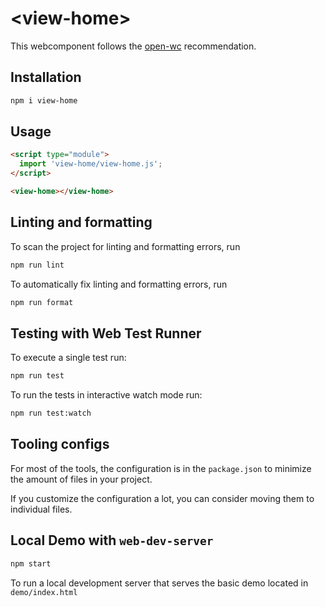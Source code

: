 # \<view-home>

This webcomponent follows the [open-wc](https://github.com/open-wc/open-wc) recommendation.

## Installation

```bash
npm i view-home
```

## Usage

```html
<script type="module">
  import 'view-home/view-home.js';
</script>

<view-home></view-home>
```

## Linting and formatting

To scan the project for linting and formatting errors, run

```bash
npm run lint
```

To automatically fix linting and formatting errors, run

```bash
npm run format
```

## Testing with Web Test Runner

To execute a single test run:

```bash
npm run test
```

To run the tests in interactive watch mode run:

```bash
npm run test:watch
```


## Tooling configs

For most of the tools, the configuration is in the `package.json` to minimize the amount of files in your project.

If you customize the configuration a lot, you can consider moving them to individual files.

## Local Demo with `web-dev-server`

```bash
npm start
```

To run a local development server that serves the basic demo located in `demo/index.html`
